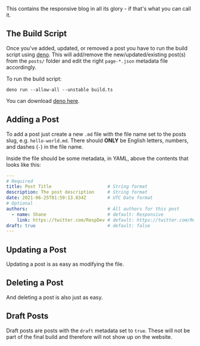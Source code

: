 This contains the responsive blog in all its glory - if that's what you can
call it.

## The Build Script

Once you've added, updated, or removed a post you have to run the build script
using [deno](https://deno.land). This will add/remove the new/updated/existing
post(s) from the `posts/` folder and edit the right `page-*.json` metadata file
accordingly.

To run the build script:

`deno run --allow-all --unstable build.ts`

You can download [deno here](https://deno.land).

## Adding a Post

To add a post just create a new `.md` file with the file name set to the posts
slug, e.g. `hello-world.md`. There should **ONLY** be English letters, numbers,
and dashes (`-`) in the file name.

Inside the file should be some metadata, in YAML, above the contents that looks
like this:

```yml
---
# Required
title: Post Title                     # String format
description: The post description     # String format
date: 2021-06-25T01:59:13.834Z        # UTC Date format
# Optional
authors:                              # All authors for this post
  - name: Shane                       # default: Responsive
    link: https://twitter.com/RespDev # default: https://twitter.com/RespDev
draft: true                           # default: false
---
```

## Updating a Post

Updating a post is as easy as modifying the file.

## Deleting a Post

And deleting a post is also just as easy.

## Draft Posts

Draft posts are posts with the `draft` metadata set to `true`. These will not
be part of the final build and therefore will not show up on the website.
